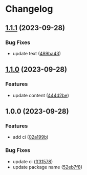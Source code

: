 # Changelog

## [1.1.1](https://github.com/EzioPearce/github-actions-builder/compare/v1.1.0...v1.1.1) (2023-09-28)


### Bug Fixes

* update text ([489ba43](https://github.com/EzioPearce/github-actions-builder/commit/489ba43bfe00475351434c437a49c40185367368))

## [1.1.0](https://github.com/EzioPearce/github-actions-builder/compare/v1.0.0...v1.1.0) (2023-09-28)


### Features

* update content ([444d2be](https://github.com/EzioPearce/github-actions-builder/commit/444d2be3dca433a37310bf98224fd2daf215c9ef))

## 1.0.0 (2023-09-28)


### Features

* add ci ([02a199b](https://github.com/EzioPearce/github-actions-builder/commit/02a199b880a8d9ce7d26916b39ede803898aec42))


### Bug Fixes

* update ci ([ff31578](https://github.com/EzioPearce/github-actions-builder/commit/ff31578e3b7c0f056bc4240c36457acf45c8a2a9))
* update package name ([52eb7f8](https://github.com/EzioPearce/github-actions-builder/commit/52eb7f81ec411b1f1596a571ee0f698ca20c3a12))
